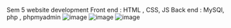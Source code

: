 Sem 5 website development 
Front end : HTML , CSS, JS
Back end : MySQl, php , phpmyadmin
![image](https://github.com/user-attachments/assets/090760c8-3f24-4a63-ba37-0672765c85e2)
![image](https://github.com/user-attachments/assets/fc0e94bb-a2b9-47a4-a34f-3170f614b06c)
![image](https://github.com/user-attachments/assets/f32f8ff3-4dc3-40b8-a611-2fdf6a64c807)
